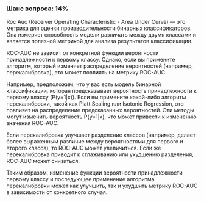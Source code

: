 ### Шанс вопроса: 14%

Roc Auc (Receiver Operating Characteristic - Area Under Curve) — это метрика для оценки производительности бинарных классификаторов. Она измеряет способность модели различать между двумя классами и является полезной метрикой для анализа результатов классификации.

ROC-AUC не зависит от конкретной функции вероятности принадлежности к первому классу. Однако, если вы примените алгоритм, который изменяет распределение вероятностей (например, перекалибровка), это может повлиять на метрику ROC-AUC.

Например, предположим, что у вас есть модель бинарной классификации, которая предсказывает вероятность принадлежности к первому классу (P(y=1|x)). Если вы примените какой-либо алгоритм перекалибровки, такой как Platt Scaling или Isotonic Regression, это повлияет на распределение предсказанных вероятностей. Эти методы могут изменить вероятность P(y=1|x), что может привести к изменению значения ROC-AUC.

Если перекалибровка улучшает разделение классов (например, делает более выраженным различие между вероятностями для первого и второго класса), то ROC-AUC может увеличиться. Если же перекалибровка приводит к сглаживанию или ухудшению разделения, ROC-AUC может снизиться.

Таким образом, изменение функции вероятности принадлежности первому классу и последующее применение алгоритма перекалибровки может как улучшить, так и ухудшить метрику ROC-AUC в зависимости от конкретного случая.